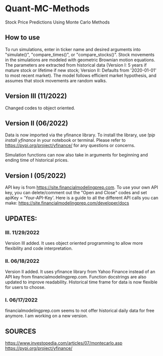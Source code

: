 # Quant-MC-Methods
Stock Price Predictions Using Monte Carlo Methods

## How to use
To run simulations, enter in ticker name and desired arguments into "simulate()", "compare_times()", or "compare_stocks()". 
Stock movements in the simulations are modeled with geometric Brownian motion equations. The parameters are extracted from historical data (Version I: 5 years if mature stock or lifetime if new stock; Version II: Defaults from '2020-01-01' to most recent market). The model follows efficient market hypothesis, and assumes that stock movements are random walks.

## Version III (11/2022)

Changed codes to object oriented.

## Version II (06/2022)

Data is now imported via the yfinance library. To install the library, use *!pip install yfinance* in your notebook or terminal. Please refer to https://pypi.org/project/yfinance/ for any questions or concerns. 

Simulation functions can now also take in arguments for beginning and ending time of historical prices.

## Version I (05/2022)

API key is from https://site.financialmodelingprep.com. To use your own API key, you can delete/comment out the "Open and Close" codes and set apiKey = 'Your-API-Key'. Here is a guide to all the different API calls you can make: https://site.financialmodelingprep.com/developer/docs

## UPDATES:

### III. 11/29/2022
Version III added. It uses object oriented programming to allow more flexibility and code interpretation.

### II. 06/18/2022
Version II added. It uses yfinance library from Yahoo Finance instead of an API key from financialmodelingprep.com. Function docstrings are also updated to improve readability. Historical time frame for data is now flexible for users to choose.

### I. 06/17/2022
financialmodelingprep.com seems to not offer historical daily data for free anymore. I am working on a new version.

## SOURCES
https://www.investopedia.com/articles/07/montecarlo.asp <br />
https://pypi.org/project/yfinance/
